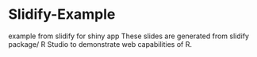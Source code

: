 # Slidify-Example
example from slidify for shiny app
These slides are generated from slidify package/ R Studio to demonstrate web capabilities of R.
